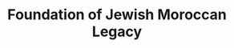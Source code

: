 ---
layout: repo
title: "Foundation of Jewish Moroccan Legacy"
id: 21727
permalink: repos/21727/
---